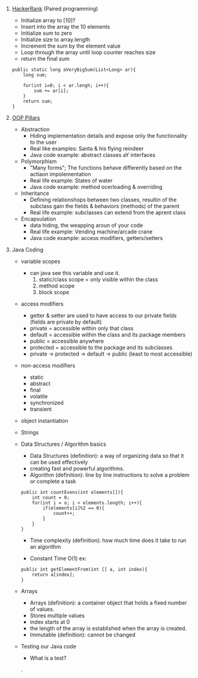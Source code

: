 1. [HackerRank](https://www.hackerrank.co) (Paired programming)

	* Initialize array to [10]?
	* Insert into the array the 10 elements
	* Initialize sum to zero
	* Initialize size to array.length
	* Increment the sum by the element value
	* Loop through the array until loop counter reaches size
	* return the final sum

	```
	public static long aVeryBigSum(List<Long> ar){
		long sum;

		for(int i=0; i < ar.lengh; i++){
			sum += ar[i];
		}
		return sum;
	}
	```

2. [OOP Pillars](https://files.slack.com/files-pri/T03B0UEG171-F03BM66EB8F/image.png)
	* Abstraction
		* Hiding implementation details and expose only the functionality to the user
		* Real like examples: Santa & his flying reindeer
		* Java code example: abstract classes aY interfaces
	* Polymorphism
		* "Many forms"; The functions behave differently based on the actiaon impolementation
		* Real life example: States of water
		* Java code example: method ocerloading & overriding
	* Inheritance
		* Defining relationshops between two classes, resultin of the subclass gain the fields & behaviors (methods) of the parent
		* Real life example: subclasses can extend from the aprent class
	* Encapsulation
		* data hiding, the weapping aroun of your code
		* Real life example: Vending machine/arcade crane
		* Java code example: access modifiers, getters/setters

3. Java Coding
	*  variable scopes
		*  can java see this variable and use it.
			1. static/class scope = only visible within the class
			2. method scope
			3. block scope
	*  access modifiers
		* getter & setter are used to have access to our private fields (fields are private by default)
		* private = accessible within only that class
		* default = accessible within the class and its package members
		* public = accessible anywhere
		* protected = accessible to the package and its subclasses
		* private -> protected -> default -> public (least to most accessible)

	* non-access modifiers
		* static
		* abstract
		* final
		* volatile
		* synchronized
		* transient
		
	* object instantiation

	* Strings
 
	* Data Structures / Algorithm basics
		* Data Structures (definition): a way of organizing data so that it can be used effectively
		* creating fast and powerful algorithms.
		* Algorithm (definition): line by line instructions to solve a problem or complete a task
		
		```
		public int countEvens(int elements[]){
			int count = 0;
			for(int i = o; i < elements.length; i++){
				if(elements[i]%2 == 0){
					count++;
				}
			}
		}
		```
		
		* Time complexity (definition): how much time does it take to run an algorithm
		
		* Constant Time O(1) ex:
		
		```
		public int getElementFrom(int [] a, int index){
			return a[index];
		}
		```
		
	* Arrays
		* Arrays (definition): a container object that holds a fixed number of values.
		* Stores multiple values
		* index starts at 0
		* the length of the array is established when the array is created.
		* Immutable (definition): cannot be changed

	* Testing our Java code
		*  What is a test? 

		
		
		
		
		
		
		
		
		
		
		
		
		
		
		.
